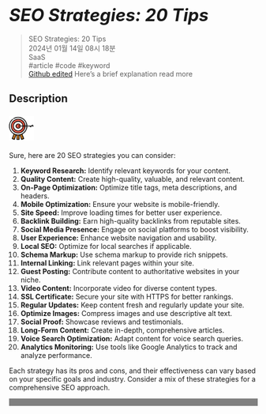 # **<span style="font-size: 35px; font-style: italic;">SEO Strategies: 20 Tips</span>**

>SEO Strategies: 20 Tips  
2024년 01월 14일 08시 18분  
SaaS  
#article #code #keyword  
[Github edited](https://github.com/d10000usd/WebDocuments/tree/main/public/md/Gpt "깃허브")
Here’s a brief explanation read more
## Description  

<body class="body-full"><div class="c-custom-card"> <div class="spacing mb-2">  



###  <img src="https://raw.githubusercontent.com/d10000usd/WebDocuments/main/public/icon/Team/40-goal.svg" width="50" height="50" />   

  Sure, here are 20 SEO strategies you can consider:

1. **Keyword Research:** Identify relevant keywords for your content.
2. **Quality Content:** Create high-quality, valuable, and relevant content.
3. **On-Page Optimization:** Optimize title tags, meta descriptions, and headers.
4. **Mobile Optimization:** Ensure your website is mobile-friendly.
5. **Site Speed:** Improve loading times for better user experience.
6. **Backlink Building:** Earn high-quality backlinks from reputable sites.
7. **Social Media Presence:** Engage on social platforms to boost visibility.
8. **User Experience:** Enhance website navigation and usability.
9. **Local SEO:** Optimize for local searches if applicable.
10. **Schema Markup:** Use schema markup to provide rich snippets.
11. **Internal Linking:** Link relevant pages within your site.
12. **Guest Posting:** Contribute content to authoritative websites in your niche.
13. **Video Content:** Incorporate video for diverse content types.
14. **SSL Certificate:** Secure your site with HTTPS for better rankings.
15. **Regular Updates:** Keep content fresh and regularly update your site.
16. **Optimize Images:** Compress images and use descriptive alt text.
17. **Social Proof:** Showcase reviews and testimonials.
18. **Long-Form Content:** Create in-depth, comprehensive articles.
19. **Voice Search Optimization:** Adapt content for voice search queries.
20. **Analytics Monitoring:** Use tools like Google Analytics to track and analyze performance.

Each strategy has its pros and cons, and their effectiveness can vary based on your specific goals and industry. Consider a mix of these strategies for a comprehensive SEO approach.


  </div></div></div>

  <div style="background-color: grey; height: 15px;"></div>

  